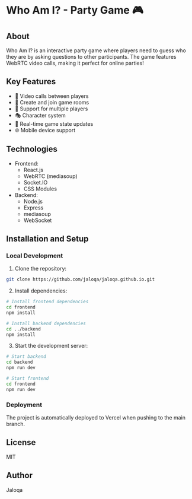 # Who Am I? - Party Game 🎮

## About
Who Am I? is an interactive party game where players need to guess who they are by asking questions to other participants. The game features WebRTC video calls, making it perfect for online parties!

## Key Features
- 🎥 Video calls between players
- 🎯 Create and join game rooms
- 👥 Support for multiple players
- 🎭 Character system
- 🔄 Real-time game state updates
- 🌐 Mobile device support

## Technologies
- Frontend:
  - React.js
  - WebRTC (mediasoup)
  - Socket.IO
  - CSS Modules
- Backend:
  - Node.js
  - Express
  - mediasoup
  - WebSocket


## Installation and Setup

### Local Development
1. Clone the repository:
```bash
git clone https://github.com/jaloqa/jaloqa.github.io.git
```

2. Install dependencies:
```bash
# Install frontend dependencies
cd frontend
npm install

# Install backend dependencies
cd ../backend
npm install
```

3. Start the development server:
```bash
# Start backend
cd backend
npm run dev

# Start frontend
cd frontend
npm run dev
```

### Deployment
The project is automatically deployed to Vercel when pushing to the main branch.

## License
MIT

## Author
Jaloqa 